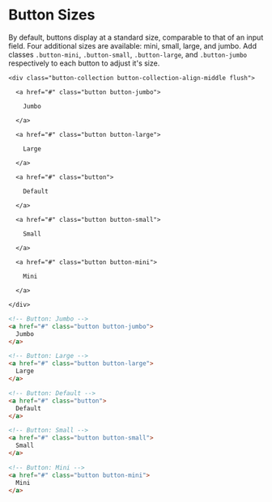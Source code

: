 # Button Sizes

By default, buttons display at a standard size, comparable to that of an input field.  Four additional sizes are available: mini, small, large, and jumbo.  Add classes `.button-mini`, `.button-small`, `.button-large`, and `.button-jumbo` respectively to each button to adjust it's size.

<div class="panel flush-bottom">

  <div class="panel-cell">

    <div class="button-collection button-collection-align-middle flush">

      <a href="#" class="button button-jumbo">

        Jumbo

      </a>

      <a href="#" class="button button-large">

        Large

      </a>

      <a href="#" class="button">

        Default

      </a>

      <a href="#" class="button button-small">

        Small

      </a>

      <a href="#" class="button button-mini">

        Mini

      </a>

    </div>

  </div>

  <div class="panel-cell panel-cell-light panel-cell-code-block" markdown="1">

```html
<!-- Button: Jumbo -->
<a href="#" class="button button-jumbo">
  Jumbo
</a>

<!-- Button: Large -->
<a href="#" class="button button-large">
  Large
</a>

<!-- Button: Default -->
<a href="#" class="button">
  Default
</a>

<!-- Button: Small -->
<a href="#" class="button button-small">
  Small
</a>

<!-- Button: Mini -->
<a href="#" class="button button-mini">
  Mini
</a>
```

  </div>

</div>

